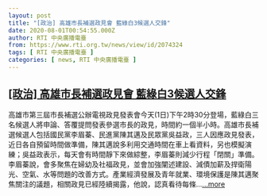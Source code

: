 ```yaml
---
layout: post
title: "[政治] 高雄市長補選政見會 藍綠白3候選人交鋒"
date: 2020-08-01T00:54:55.000Z
author: RTI 中央廣播電臺
from: https://www.rti.org.tw/news/view/id/2074324
tags: [ RTI 中央廣播電臺 ]
categories: [ news, RTI 中央廣播電臺 ]
---
```

<!--1596243295000-->
[[政治] 高雄市長補選政見會 藍綠白3候選人交鋒](https://www.rti.org.tw/news/view/id/2074324)
------

<div>
高雄市第三屆市長補選公辦電視政見發表會今天(1日)下午2時30分登場，藍綠白三名候選人將申論、答覆提問發表參選市長的政見，時間約一個半小時。高雄市長補選候選人包括國民黨李眉蓁、民進黨陳其邁及民眾黨吳益政，三人因應政見發表，近日各自預留時間做準備，陳其邁說多利用交通時間在車上看資料，另也模擬演練；吳益政表示，每天會有時間靜下來做綜整，李眉蓁則減少行程「閉關」準備。李眉蓁說，會多聚焦在婦幼及社福政見，並會加強闡述建設、減債加薪及捍衛陽光、空氣、水等問題的改善方式。產業經濟發展及青年就業、環境保護是陳其邁聚焦關注的議題，相關政見已經陸續揭露，他說，認真看待每條...<a target="_blank" href="https://www.rti.org.tw/news/view/id/2074324">...more</a>
</div>
